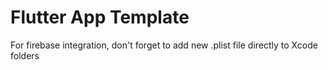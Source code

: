 # Flutter App Template

For firebase integration, don't forget to add new .plist file directly to Xcode folders